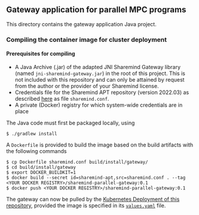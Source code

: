 ## Gateway application for parallel MPC programs

This directory contains the gateway application Java project.

### Compiling the container image for cluster deployment

#### Prerequisites for compiling

* A Java Archive (.jar) of the adapted JNI Sharemind Gateway library (named `jni-sharemind-gateway.jar`) in the root of this project. This is not included with this repository and can only be attained by request from the author or the provider of your Sharemind license.
* Credentials file for the Sharemind APT repository (version 2022.03) as described [here](https://docs.sharemind.cyber.ee/2022.03/installation) as file `sharemind.conf`.
* A private (Docker) registry for which system-wide credentials are in place


The Java code must first be packaged locally, using
```
$ ./gradlew install
```

A `Dockerfile` is provided to build the image based on the build artifacts with the following commands
```
$ cp Dockerfile sharemind.conf build/install/gateway/
$ cd build/install/gateway
$ export DOCKER_BUILDKIT=1
$ docker build --secret id=sharemind-apt,src=sharemind.conf . --tag <YOUR DOCKER REGISTRY>/sharemind-parallel-gateway:0.1
$ docker push <YOUR DOCKER REGISTRY>/sharemind-parallel-gateway:0.1
```

The gateway can now be pulled by the [Kubernetes Deployment of this repository](../helm/sharemind/), provided the image is specified in its [`values.yaml`](../helm/sharemind/values.yaml) file.

